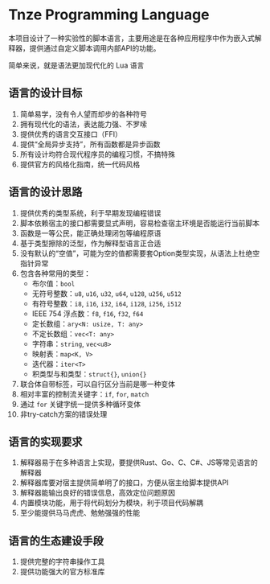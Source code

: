 # Tnze Programming Language

本项目设计了一种实验性的脚本语言，主要用途是在各种应用程序中作为嵌入式解释器，提供通过自定义脚本调用内部API的功能。

简单来说，就是语法更加现代化的 Lua 语言

## 语言的设计目标

1. 简单易学，没有令人望而却步的各种符号
2. 拥有现代化的语法，表达能力强、不罗嗦
3. 提供优秀的语言交互接口（FFI）
4. 提供“全局异步支持”，所有函数都是异步函数
5. 所有设计均符合现代程序员的编程习惯，不搞特殊
6. 提供官方的风格化指南，统一代码风格

## 语言的设计思路

1. 提供优秀的类型系统，利于早期发现编程错误
2. 脚本依赖宿主的接口都需要显式声明，容易检查宿主环境是否能运行当前脚本
3. 函数是一等公民，能正确处理闭包等编程原语
4. 基于类型擦除的泛型，作为解释型语言正合适
5. 没有默认的“空值”，可能为空的值都需要套Option类型实现，从语法上杜绝空指针异常
6. 包含各种常用的类型：
    - 布尔值：`bool`
    - 无符号整数：`u8`, `u16`, `u32`, `u64`, `u128`, `u256`, `u512`
    - 有符号整数：`i8`, `i16`, `i32`, `i64`, `i128`, `i256`, `i512`
    - IEEE 754 浮点数：`f8`, `f16`, `f32`, `f64`
    - 定长数组：`ary<N: usize, T: any>`
    - 不定长数组：`vec<T: any>`
    - 字符串：`string`, `vec<u8>`
    - 映射表：`map<K, V>`
    - 迭代器：`iter<T>`
    - 积类型与和类型：`struct{}`, `union{}`
7. 联合体自带标签，可以自行区分当前是哪一种变体
8. 相对丰富的控制流关键字：`if`, `for`, `match`
9. 通过 `for` 关键字统一提供多种循环变体
10. 非try-catch方案的错误处理

## 语言的实现要求

1. 解释器易于在多种语言上实现，要提供Rust、Go、C、C#、JS等常见语言的解释器
2. 解释器库要对宿主提供简单明了的接口，方便从宿主给脚本提供API
3. 解释器能输出良好的错误信息，高效定位问题原因
4. 内置模块功能，用于将代码划分为模块，利于项目代码解耦
5. 至少能提供马马虎虎、勉勉强强的性能

## 语言的生态建设手段

1. 提供完整的字符串操作工具
2. 提供功能强大的官方标准库
